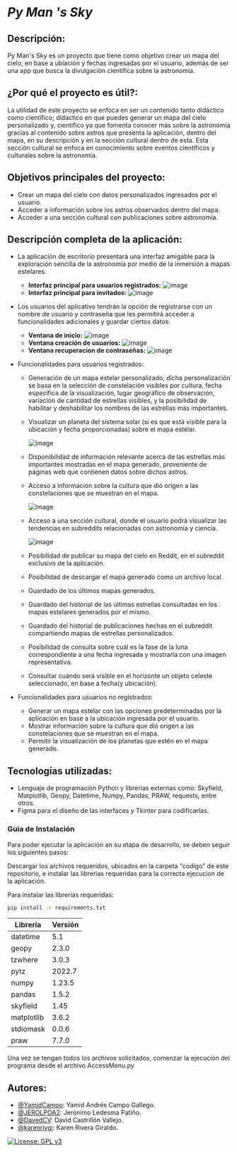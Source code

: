 # _Py Man 's Sky_

## **Descripción**: 
Py Man's Sky es un proyecto que tiene como objetivo crear un mapa del cielo, en base a ubiación y fechas ingresadas por el usuario, además de ser una app que busca la divulgación científica sobre la astronomía.

## **¿Por qué el proyecto es útil?**: 
La utilidad de este proyecto se enfoca en ser un contenido tanto didáctico como científico; didactico en que puedes generar un mapa del cielo personalizado y, cientifico ya que fomenta conocer más sobre la astronomía gracias al contenido sobre astros que presenta la aplicación, dentro del mapa, en su descripción y en la sección cultural dentro de esta. Esta sección cultural se enfoca en conocimiento sobre eventos científicos y culturales sobre la astronomía.

## **Objetivos principales del proyecto**:
- Crear un mapa del cielo con datos personalizados ingresados por el usuario.
- Acceder a información sobre los astros observados dentro del mapa.
- Acceder a una sección cultural con publicaciones sobre astronomía.

## **Descripción completa de la aplicación**:
- La aplicación de escritorio presentará una interfaz amigable para la exploración sencilla de la astronomía por medio de la inmersión a mapas estelares. 
    
    - **Interfaz principal para usuarios registrados:**
    ![image](./aux_images/member_main_menu.png)
    - **Interfaz principal para invitados:**
    ![image](./aux_images/guest_main_menu.png)

- Los usuarios del aplicativo tendrán la opción de registrarse con un nombre de usuario y contraseña que les permitirá acceder a funcionalidades adicionales y guardar ciertos datos.

    - **Ventana de inicio:**
    ![image](./aux_images/ventana_inicial.png)
    - **Ventana creación de usuarios:**
    ![image](./aux_images/create_account.png)
    - **Ventana recuperacion de contraseñas:**
    ![image](./aux_images/recover_password.png)

- Funcionalidades para usuarios registrados:
    - Generación de un mapa estelar personalizado; dicha personalización se basa en la selección de constelación visibles por cultura, fecha específica de la visualización, lugar geográfico de observación, variación de cantidad de estrellas visibles, y la posibilidad de habilitar y deshabilitar los nombres de las estrellas más importantes.
    - Visualizar un planeta del sistema solar (si es que está visible para la ubicación y fecha proporcionadas) sobre el mapa estelar.

        ![image](./aux_images/starmap.png)

    - Disponibilidad de información relevante acerca de las estrellas más importantes mostradas en el mapa generado, proveniente de páginas web que contienen datos sobre dichos astros.
    - Acceso a información sobre la cultura que dió origen a las constelaciones que se muestran en el mapa.

        ![image](./aux_images/map_infos.png)

    - Acceso a una sección cultural, donde el usuario podrá visualizar las tendencias en subreddits relacionadas con astronomía y ciencia.

        ![image](./aux_images/newsfeed.png)

    - Posibilidad de publicar su mapa del cielo en Reddit, en el subreddit exclusivo de la aplicación.
    - Posibilidad de descargar el mapa generado como un archivo local.
    - Guardado de los últimos mapas generados.
    - Guardado del historial de las últimas estrellas consultadas en los mapas estelares generados por el mismo.
    - Guardado del historial de publicaciones hechas en el subreddit compartiendo mapas de estrellas personalizados.
    - Posibilidad de consulta sobre cuál es la fase de la luna correspondiente a una fecha ingresada y mostrarla con una imagen representativa.
    - Consultar cuándo será visible en el horizonte un objeto celeste seleccionado, en base a fecha(y ubicación).

- Funcionalidades para usuarios no registrados:
    - Generar un mapa estelar con las opciones predeterminadas por la aplicación en base a la ubicación ingresada por el usuario.
    - Mostrar información sobre la cultura que dió origen a las constelaciones que se muestran en el mapa.
    - Permitir la visualización de los planetas que estén en el mapa generado.
   
## **Tecnologías utilizadas**:
- Lenguaje de programación Python y librerias externas como: Skyfield, Matplotlib, Geopy, Datetime, Numpy, Pandas, PRAW, requests, entre otros.
- Figma para el diseño de las interfaces y Tkinter para codificarlas.

### Guia de Instalación

Para poder ejecutar la aplicación en su etapa de desarrollo, se deben seguir los siguientes pasos:

Descargar los archivos requeridos, ubicados en la carpeta "codigo" de este repositorio, e instalar las librerias requeridas para la correcta ejecucion de la aplicación.

Para instalar las librerías requeridas:
```sh
pip install -r requirements.txt
```

| Librería | Versión |
| ------ | ------ |
| datetime | 5.1|
| geopy | 2.3.0 |
| tzwhere | 3.0.3 |
| pytz | 2022.7 |
| numpy | 1.23.5 |
| pandas | 1.5.2 |
| skyfield | 1.45 |
| matplotlib | 3.6.2 |
| stdiomask | 0.0.6 |
| praw | 7.7.0 |

Una vez se tengan todos los archivos solicitados, comenzar la ejecución del programa desde el archivo AccessMenu.py

## Autores:
- [@YamidCampo](https://github.com/YamidCampo): Yamid Andrés Campo Gallego.
- [@JEROLPOA2](https://github.com/JEROLPOA2): Jerónimo Ledesma Patiño.
- [@DavedCV](https://github.com/DavedCV): David Castrillón Vallejo.
- [@karenrivgi](https://github.com/karenrivgi): Karen Rivera Giraldo.

[![License: GPL v3](https://img.shields.io/badge/License-GPLv3-blue.svg)](https://www.gnu.org/licenses/gpl-3.0)

